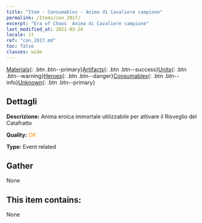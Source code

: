 ```yaml
---
title: "Item - Consumables - Anima di Cavaliere campione"
permalink: /Items/con_2017/
excerpt: "Era of Chaos  Anima di Cavaliere campione"
last_modified_at: 2021-03-24
locale: it
ref: "con_2017.md"
toc: false
classes: wide
---
```

 [Materials](/it/Items/){: .btn .btn--primary}[Artifacts](/it/Items/Artifacts/){: .btn .btn--success}[Units](/it/Items/Units/){: .btn .btn--warning}[Heroes](/it/Items/Heroes/){: .btn .btn--danger}[Consumables](/it/Items/Consumables/){: .btn .btn--info}[Unknown](/it/Items/Unknown/){: .btn .btn--primary}

## Dettagli
 **Descrizione:** Anima eroica immortale utilizzabile per attivare il Risveglio del Catafratto

 **Quality:** <span style="color: #FF8C00">OK</span>

 **Type:** Event related

## Gather

  None

## This item contains:

  None

